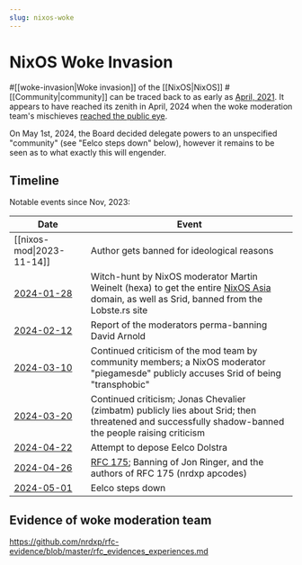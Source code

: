 ```yaml
---
slug: nixos-woke
---
```


# NixOS Woke Invasion

#[[woke-invasion|Woke invasion]] of the [[NixOS|NixOS]] #[[Community|community]] can be traced back to as early as [April, 2021][origin]. It appears to have reached its zenith in April, 2024 when the woke moderation team's mischieves [reached the public eye](https://news.ycombinator.com/item?id=40166912).

On May 1st, 2024, the Board decided delegate powers to an unspecified "community" (see "Eelco steps down" below), however it remains to be seen as to what exactly this will engender.

[origin]: https://github.com/NixOS/nixpkgs/pull/120729#issuecomment-828875838

## Timeline

Notable events since Nov, 2023:

| Date                                                                | Event                                                                                                                                                              |
| ------------------------------------------------------------------- | ------------------------------------------------------------------------------------------------------------------------------------------------------------------ |
| [[nixos-mod\|2023-11-14]]                                           | Author gets banned for ideological reasons                                                                                                                         |
| [2024-01-28](https://twitter.com/sridca/status/1751586790425895377) | Witch-hunt by NixOS moderator Martin Weinelt (hexa) to get the entire [NixOS Asia](https://nixos.asia/en/) domain, as well as Srid, banned from the Lobste.rs site |
| [2024-02-12](https://twitter.com/sridca/status/1757055395183374667) | Report of the moderators perma-banning David Arnold                                                                                                                |
| [2024-03-10](https://twitter.com/sridca/status/1766944228129575327) | Continued criticism of the mod team by community members; a NixOS moderator "piegamesde" publicly accuses Srid of being "transphobic"                              |
| [2024-03-20](https://twitter.com/sridca/status/1771523366983196975) | Continued criticism; Jonas Chevalier (zimbatm) publicly lies about Srid; then threatened and successfully shadow-banned the people raising criticism               |
| [2024-04-22](https://twitter.com/sridca/status/1782200842571198962) | Attempt to depose Eelco Dolstra                                                                                                                                    |
| [2024-04-26](https://news.ycombinator.com/item?id=40204985)         | [RFC 175](https://github.com/NixOS/rfcs/pull/175); Banning of Jon Ringer, and the authors of RFC 175 (nrdxp apcodes)                                               |
| [2024-05-01](https://old.reddit.com/r/NixOS/comments/1ch8vhv/eelco_steps_down/) | Eelco steps down |

## Evidence of woke moderation team

https://github.com/nrdxp/rfc-evidence/blob/master/rfc_evidences_experiences.md
